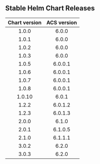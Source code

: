 ## Stable Helm Chart Releases

|Chart version|ACS version|
|:---:|:---:|
|1.0.0|6.0.0|
|1.0.1|6.0.0|
|1.0.2|6.0.0|
|1.0.3|6.0.0|
|1.0.5|6.0.0.1|
|1.0.6|6.0.0.1|
|1.0.7|6.0.0.1|
|1.0.8|6.0.0.1|
|1.0.10|6.0.1|
|1.2.2|6.0.1.2|
|1.2.3|6.0.1.3|
|2.0.0|6.1.0|
|2.0.1|6.1.0.5|
|2.1.0|6.1.1.1|
|3.0.2|6.2.0|
|3.0.3|6.2.0|
